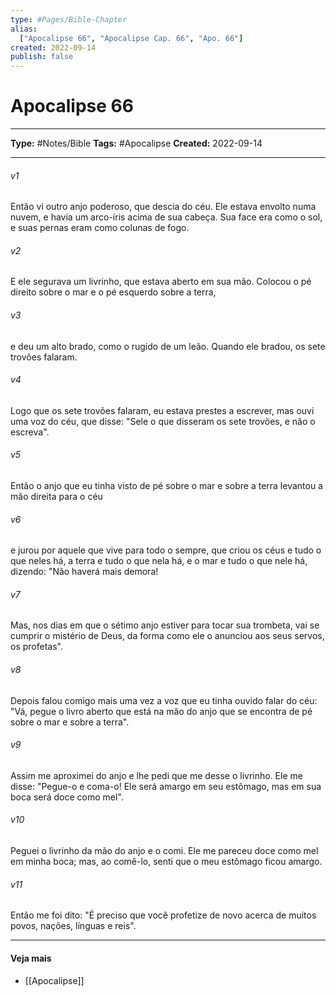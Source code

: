 ```yaml
---
type: #Pages/Bible-Chapter
alias:
  ["Apocalipse 66", "Apocalipse Cap. 66", "Apo. 66"]
created: 2022-09-14
publish: false
---
```


# Apocalipse 66

---

**Type:** #Notes/Bible
**Tags:** #Apocalipse
**Created:** 2022-09-14

---

###### v1
Então vi outro anjo poderoso, que descia do céu. Ele estava envolto numa nuvem, e havia um arco-íris acima de sua cabeça. Sua face era como o sol, e suas pernas eram como colunas de fogo.
###### v2
E ele segurava um livrinho, que estava aberto em sua mão. Colocou o pé direito sobre o mar e o pé esquerdo sobre a terra,
###### v3
e deu um alto brado, como o rugido de um leão. Quando ele bradou, os sete trovões falaram.
###### v4
Logo que os sete trovões falaram, eu estava prestes a escrever, mas ouvi uma voz do céu, que disse: "Sele o que disseram os sete trovões, e não o escreva".
###### v5
Então o anjo que eu tinha visto de pé sobre o mar e sobre a terra levantou a mão direita para o céu
###### v6
e jurou por aquele que vive para todo o sempre, que criou os céus e tudo o que neles há, a terra e tudo o que nela há, e o mar e tudo o que nele há, dizendo: "Não haverá mais demora!
###### v7
Mas, nos dias em que o sétimo anjo estiver para tocar sua trombeta, vai se cumprir o mistério de Deus, da forma como ele o anunciou aos seus servos, os profetas".
###### v8
Depois falou comigo mais uma vez a voz que eu tinha ouvido falar do céu: "Vá, pegue o livro aberto que está na mão do anjo que se encontra de pé sobre o mar e sobre a terra".
###### v9
Assim me aproximei do anjo e lhe pedi que me desse o livrinho. Ele me disse: "Pegue-o e coma-o! Ele será amargo em seu estômago, mas em sua boca será doce como mel".
###### v10
Peguei o livrinho da mão do anjo e o comi. Ele me pareceu doce como mel em minha boca; mas, ao comê-lo, senti que o meu estômago ficou amargo.
###### v11
Então me foi dito: "É preciso que você profetize de novo acerca de muitos povos, nações, línguas e reis".


---

#### Veja mais

- [[Apocalipse]]
